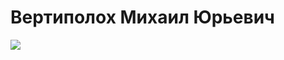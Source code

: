# Вертиполох Михаил Юрьевич  
![](https://sun9-3.userapi.com/impg/kLrvaB00V9smznsWmpjyCx86xdyXVS2laucKeA/88MgOKipNVA.jpg?size=400x726&quality=95&sign=1f842155610188c5e5b8d1ed0228d616&type=album)  

